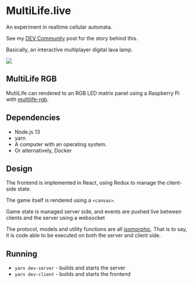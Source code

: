 # MultiLife.live 

An experiment in realtime cellular automata. 

See my [DEV Community](https://dev.to/jmercha/conway-s-game-of-life-with-friends-3jj9) post for the story behind this.

Basically, an interactive multiplayer digital lava lamp.

![](https://media.giphy.com/media/RJtJARbIYPjuoBrX22/giphy.gif)

## MultiLife RGB

MutliLife can rendered to an RGB LED matrix panel using a Raspberry Pi with [multilife-rgb](https://github.com/jmercha/multilife-rgb).

## Dependencies

* Node.js 13
* yarn
* A computer with an operating system.
* Or alternatively, Docker 

## Design

The frontend is implemented in React, using Redux to manage the client-side state. 

The game itself is rendered using a `<canvas>`.

Game state is managed server side, and events are pushed live between clients and the server using a websocket

The protocol, models and utility functions are all [isomorphic](https://en.wikipedia.org/wiki/Isomorphic_JavaScript). That is to say, it is code able to be executed on both the server and client side.

## Running

* `yarn dev-server` - builds and starts the server
* `yarn dev-client` - builds and starts the frontend

